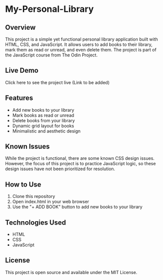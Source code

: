 # My-Personal-Library

## Overview
This project is a simple yet functional personal library application built with HTML, CSS, and JavaScript. It allows users to add books to their library, mark them as read or unread, and even delete them. The project is part of the JavaScript course from The Odin Project.

## Live Demo
Click here to see the project live (Link to be added)

## Features
- Add new books to your library
- Mark books as read or unread
- Delete books from your library
- Dynamic grid layout for books
- Minimalistic and aesthetic design

## Known Issues
While the project is functional, there are some known CSS design issues. However, the focus of this project is to practice JavaScript logic, so these design issues have not been prioritized for resolution.

## How to Use
1. Clone this repository
2. Open index.html in your web browser
3. Use the "+ ADD BOOK" button to add new books to your library

## Technologies Used
- HTML
- CSS
- JavaScript

## License
This project is open source and available under the MIT License.
